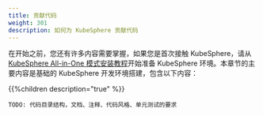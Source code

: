 ```yaml
---
title: 贡献代码
weight: 301
description: 如何为 KubeSphere 贡献代码
---
```


在开始之前，您还有许多内容需要掌握，如果您是首次接触 KubeSphere，请从 [KubeSphere All-in-One 模式安装教程](https://kubesphere.com.cn/en/docs/quick-start/all-in-one-on-linux/)开始准备 KubeSphere 环境。本章节的主要内容是基础的 KubeSphere 开发环境搭建，包含以下内容：

{{%children description="true" %}}

    TODO: 代码目录结构，文档、注释、代码风格、单元测试的要求
